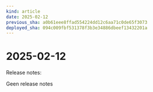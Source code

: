 ```yaml
---
kind: article
date: 2025-02-12
previous_sha: a0b61eee8ffad554224dd12c6aa71c0de65f3073
deployed_sha: 094c009fbf531378f3b3e34886dbeef13432201a
---
```


# 2025-02-12

Release notes:

Geen release notes
